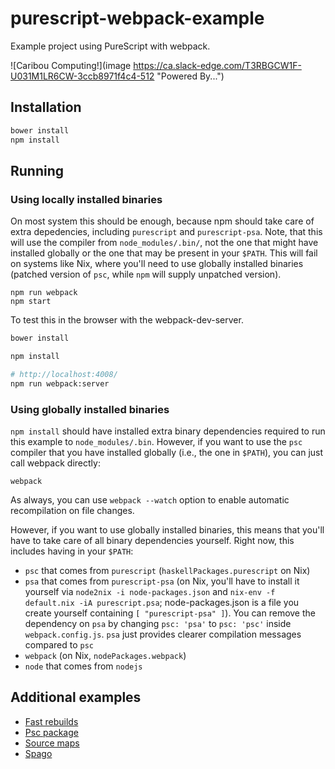 # purescript-webpack-example

Example project using PureScript with webpack.

![Caribou Computing!](image https://ca.slack-edge.com/T3RBGCW1F-U031M1LR6CW-3ccb8971f4c4-512 "Powered By...")

## Installation

```bash
bower install
npm install
```

## Running

### Using locally installed binaries

On most system this should be enough, because npm should take care of extra
depedencies, including `purescript` and `purescript-psa`.
Note, that this will use the compiler from `node_modules/.bin/`, not
the one that might have installed globally or the one that may be present
in your `$PATH`. This will fail on systems like Nix, where you'll need to use
globally installed binaries (patched version of `psc`, while `npm` will supply
unpatched version).

```
npm run webpack
npm start
```

To test this in the browser with the webpack-dev-server.

```bash
bower install

npm install

# http://localhost:4008/
npm run webpack:server
```

### Using globally installed binaries

`npm install` should have installed extra binary dependencies required to run
this example to `node_modules/.bin`. However, if you want to use the `psc`
compiler that you have installed globally (i.e., the one in `$PATH`), you can
just call webpack directly:

```
webpack
```

As always, you can use `webpack --watch` option to enable automatic recompilation
on file changes.

However, if you want to use globally installed binaries, this means that you'll
have to take care of all binary dependencies yourself. Right now, this includes
having in your `$PATH`:

* `psc` that comes from `purescript` (`haskellPackages.purescript` on Nix)
* `psa` that comes from `purescript-psa` (on Nix, you'll have to install it
yourself via `node2nix -i node-packages.json` and `nix-env -f default.nix -iA
purescript.psa`; node-packages.json is a file you create yourself containing
`[ "purescript-psa" ]`). You can remove the dependency on `psa` by changing `psc: 'psa'`
to `psc: 'psc'` inside `webpack.config.js`. `psa` just provides clearer compilation
messages compared to `psc`
* `webpack` (on Nix, `nodePackages.webpack`)
* `node` that comes from `nodejs`

## Additional examples

 - [Fast rebuilds](https://github.com/ethul/purescript-webpack-example/tree/fast-rebuilds)
 - [Psc package](https://github.com/ethul/purescript-webpack-example/tree/psc-package)
 - [Source maps](https://github.com/ethul/purescript-webpack-example/tree/source-maps)
 - [Spago](https://github.com/ethul/purescript-webpack-example/tree/spago)
